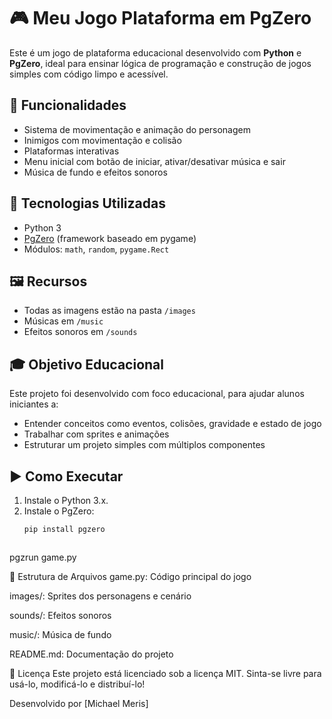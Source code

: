 # 🎮 Meu Jogo Plataforma em PgZero

Este é um jogo de plataforma educacional desenvolvido com **Python** e **PgZero**, ideal para ensinar lógica de programação e construção de jogos simples com código limpo e acessível.

## 🚀 Funcionalidades

- Sistema de movimentação e animação do personagem
- Inimigos com movimentação e colisão
- Plataformas interativas
- Menu inicial com botão de iniciar, ativar/desativar música e sair
- Música de fundo e efeitos sonoros

## 🧰 Tecnologias Utilizadas

- Python 3
- [PgZero](https://pygame-zero.readthedocs.io/) (framework baseado em pygame)
- Módulos: `math`, `random`, `pygame.Rect`

## 🖼️ Recursos

- Todas as imagens estão na pasta `/images`
- Músicas em `/music`
- Efeitos sonoros em `/sounds`

## 🎓 Objetivo Educacional

Este projeto foi desenvolvido com foco educacional, para ajudar alunos iniciantes a:

- Entender conceitos como eventos, colisões, gravidade e estado de jogo
- Trabalhar com sprites e animações
- Estruturar um projeto simples com múltiplos componentes

## ▶️ Como Executar

1. Instale o Python 3.x.
2. Instale o PgZero:
   ```bash
   pip install pgzero



pgzrun game.py


📂 Estrutura de Arquivos
game.py: Código principal do jogo

images/: Sprites dos personagens e cenário

sounds/: Efeitos sonoros

music/: Música de fundo

README.md: Documentação do projeto

📃 Licença
Este projeto está licenciado sob a licença MIT. Sinta-se livre para usá-lo, modificá-lo e distribuí-lo!

Desenvolvido por [Michael Meris]

